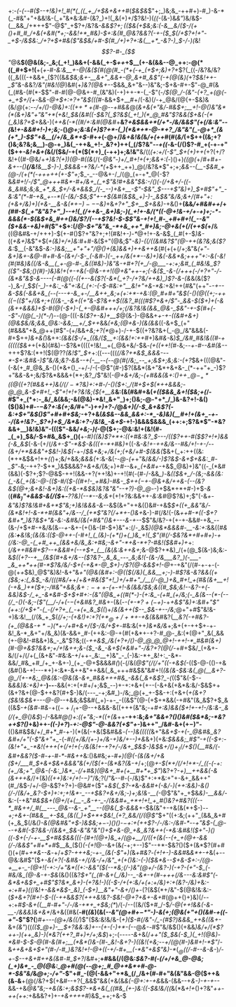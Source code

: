 +:-*(_-(_--#(*_$--+!&)+!_#(*(_((_+_/+$&+&++#_(_$&$&_$"+;_)&;&_-++#+)-#_)-&-*(_-#&"+"+&&!&-(_+"&*&:&#-(&?_)+!(_&(+)+/$?&!-)(_((_-(&-)&_&"_)&/&$-(__&&_/+*++$"-@$"_+$?+/&?&*-&&$$?+;($($&(+$&;&:(-_&__&/($-/(+()+#_#_/+&(+&#(*+;-&&!+*_#&)-$+:&(_#___@&?&_&?(-+-($_$(/_+$?+!+"-_+$-/&$&:_/+?+$+#&($"&$&/+#-$(#_/+)+?+:&(__+*_-&?-)_$-/-)(*&!_$$?-#-_($$"_@&__$(@&(&;-_&;(_+!_)&&+(-&&(_+-$_++_+$__(+-&(&&--@_++:-@(*((_#+$+!(__+(*+-_#_-&:&__+-@(&($(#(@(#_-(*+(-+_(+$+;&)+?+*$?(_((-/&?&/&?((_&(((-+&&+_($?((&*&$&;&+-__&+"_&&+-@_&+#_&$"_(-+(@(&_)(*+?_$&!++-_$"&-&_&?_/&"(#&!(@_)&#(+_)&?(@&+--_$&&_&+"&--)&"&;-$+&-#+-$"-@_#(&(_(#&-(#(*-$$"-#-#(@-@&+-#_(&"&)(-+)++-*-(_-$"(-_/___$(@_/-(&"-(+?_+(@(-+_+$+/(+_-_&_&-@+$+:+?+"&$(((#_-&&+$+__#+/(-&)(/-+_@&/(@(+-$&)&(&/_@_(+:_--/+/()-@&)+:((+$+*+$(#-@--+#&&_@(_&+&(+"&/-#&$+;__+!-@()&"&*(*(&+)&"+"&"+*(+&!_$&(&#((-$&?(_$?&$(_+!_)(*_@_#&"$?&&($+&(-(*(_&)&?+$_+&&-)(___++&(-*(_(#_/+:&#(@&#_$+$__&?_+&$&&+*(/+*-/&/&&$"(+(/&:&"--(_&!_+-&&#+!-)+;&;_-()_@+;&:&(+)$?+*-(_)(*&*+*-@-*+?_/&"&"(_-@+*_(&(+*_)-$$"+&__(/+/&_&*+$-#_+_+_(-@+/_)&+&!&(_&_/+(++_#(#(_&/_(+$++((&;+?()&;&?&;&__)-@-+_)&(_-++&_+!-_&?+)++(_(/$?&"-_-+((-_&-(/()$?-#_+(-+-+"($++_-&!+&+(_&(/($&/-+(*($(*+)_(-++)+;&!&"__&/((_(+:+/(-$"_$+(+)++(_+?($+/$?&!+((#-@&/+*+)&?(_+)_)(@-#((&*(/(*-@&"-)+/_#+!+(+;&&+:(*-)()+)_((@(_+/_#+#+-&+--()__(/&!__&__$-)-)_$&&&-+?&/-*(+_$++_++)_@(/&?&*$"+;+;_&&--(__-$&#_+(@-/(+(*(-+++++(+-$"+;_$_-_--@&+-/_/(@_(+-+*_@(-$?&*&#+!_/-/$"_@+++#&*-#+/&+_(_+$"&!_#+&&"_$&:-/()(-(/+&+/-((-&_&#&;&;&_+*_&_$+/-&+&&$_/(-_--)+&+__-$"-$&"_$---+$"&)+)_$+#$"+"_-&:&"(*-#-+&_+--*((-(&/-$&;$"+-+$(&___#(_&$&_+)-)-_&$&"&/&;_&+/(*_#+"+:(*+&+/&)+)(+&*-__&-&(*+$-)---$&)_+&*+?+"_$+__$+&&)-*+&()+__(&&_/+#&#++_/+*(#_#-$(_+"&"&?+"_)--+!(_(/++&-_&+)&;-)(_+!+-&/(*((-@+!&-+/+-+)+;-*-&&&(*-$_(&$+&_#++()&/$?_/(-_-+_$?&!-$-$$"&-+!+!_#-_+#+#+!(_--&"($+&&-_+&)+#(*$"+$+:(/_@-$+"&"&_-*+&_++*_#+)&;-@+&(+(/(++$(_+/__&((@&#&-+/+++)-$(+-#()$?+"&?+;+!(#&!+-_)-*_@+!+-&-&$_(_#(+-$_)&-_((_+&+)_&$"+$(_+(&)+/+)&:_#+#-&($+"(@&;$"_-&)-((/((&#&?$"(@-++(&?&;&($?&:_$__(-&"&$-*&:-)_&&;__+"+"+"_/_@()+(&)&&+)_++&++&*(#(+(+(/+;&"&*_(+"-&+)&+-&_@-#+#-&-(&_+/-$-_(-&#-)(-_++/&(+*--&)+)&(-&&*&;+++"+:-&(-&!(#(#&)&((/&-&__(_+-@-#-_&((#&)-)&"&-+#+?(+_/-@___-+:+;&#_(_#&!&_$?(($"-$&;()(#_)-)&)&!_+(+-+&(-@&_-++!(@+_&"+_+-+;(-_&($_-&-(/+++(-/+?+"-/-(&*&"&$-&----(-_#(@(_(-($($+_--&($?(-&*(_+?-/+?&/++&)_)$?-&-(&*&(&($?-)_&-/_$_$(-_)-+&:_-&"+:&(_(+:-(-$-#&:+"__&!+"+&-*&:_$+$&!++(#&"(++"-*_-+--___&-_$&(-&&+&_(--(---+-&_+-/__&++_&;+(+:+*-+&:(@_#+#+"&$(-()(@((+;-++$((-$(($"+/(&+;+(((&-_-&+((+"&-$?&++$((&?_#(((#$?+&+/$"-_&&-$($+)+(-&(&++&&&)+$-#(@(_-$+)-(_+-@&#+++/+;(/&?&!&(&&_@&-_$&"-+-$(#+(--$"-/(@(_-*_)(*-/_)--(@-(((-&(_$?+-&)+__$_@(&-)-@&&+_+-+*-((*&#+&+)(@&$&/&;&&_@&:-&&;__+/_$++_&&*(+&;(@+&-)(&(&&*((-&+$_(+"(#&&&"+&_@++(#$"-(+/&&_+&;+?(*_@+)-/-+-$((+?&?&+(_-@_/&"&&&(-#+$++_)&+&(_)&++:_(&&($-/+_((&/($__+:(&&!+:++_#+)&#_&-_&)_$_/&#_#&!&((#-+((((($&+_+(+&)(#&)--$?&*((((+!&!__+(_@&+&/-$&_-(+*(*(++!(#-_&;_--+-#--&#(&--_+++$?&:(*+!($(@$?$?_(&!$"_$+_+:((---(((___(_/&?+*&$_&&&---*-$+:&#&_-)$"&/&;&?-&&--+(-__--(--@(#(/&;_--_+;&$+;&;&:-(+?_$&+(((@&"-(-&(+_#_@&_&-()(*&+()_-+/-/-(-@$"(#-)$?(&&*(&+"&*+&+&-_(*-++"+_-)$?+"&_&-_&+;&/$?&*&&&+(*+;&?_/$"&!(*-@+&+/&;-(+#_&&(&_+:()+$+_-@-_+*($(@((+?(#&_&++)&$(/(/-*$?&)+:+#-/-(_)($+:_/(#+$+$(*++&&&;-@_@_&-$+#+!_-$"+!+!+?&!&;($(+__&*__&:(&(#&#+&(_+(($&&_&+!($&;+(_/-#$"+_(*+:-_&/_&(&&;-&(@&)-*&!_&+"_)+;()&;-@-*+*_/_)&-&?+!-&()($()&)+#-_-$-$&?+:&(+;&/_#+"-)_++)+?_-_/_@_&+)(/-$_&+&$?(-&:+$+"&$()$"+#+#+$&;_-+?+&(_&$&--&&_&&+:-*_-&)&)(__#+!+(&+_-+--/(&+!&?-_$?+)+$_/&*&:+?-/&!&_-&+$_-+!-)&&&$&&&_(++:+;$?&*$"-*&?&&+__)&!&)&"-((($"-&&/_+&;-)(_-@($+;-@&:&!+(&!(#-_(_+)_$&/-$+#&_&$+_()(__+-#_)((&)$?+*+:((+#&:&?_$---/(($?++-#($$?+!+)&&(-&_&$_(-&-(+/(/_&+-$"-*&$-&(((+-*+#&)_+((-&_-&!+-++&/&--#&/+!-+-/--(&+/+*&&&"+$&!-)&$(_-+-/_$&+&;+/&(+;(+&/+#-$(&&(_$&+(_+:++((&:(*+*&$&$+!+$+_($($_)+;&/+&&;_&&&(_+:&-&(-*-@-(+*+"&/_&&/-)$?&$-&+$+&&:_#-_$"-_&;-++?-$+*_)&$&&&?+_&+&/_(&;+)+#--&*+_(+&#+*-+&$_@&)+)&"((-_(*&#(&&)(-$?+;$?-@&$-++!(&&-+?_(_++!&)+-+!(#(-(#-/-&&*_)-*&*_(($&+_/-(&;-&&(&:(_-&(_+(&:-@-(($-#_/($-((#+!-_+#&)-#&-_$_+_+($-$_+-@&+&/+_+&_-(--(&?&$(@+;&+&!-&+)&:((+&-*&$&)&?&"&"--+?_)-@_@-*-)+$&*+*+#-)+$-*&*(__(_#&$_)$"+&&$-&(/($_+-___$?$?&)(--*--&;&+_(+!+?&:&&++-*&:&*_#_@$?&)+;$"(-&_+-&"&)$?&!&#+&+*$"&;+)&!&&&-&_--&$(&+"++&(()&#-+&$_$+((+_&&"&/-(&*&!+!-&-*+#(&&"+/&--/_(+*$"&?(/+*+-()&+_&-)-#(/&!(-(&_++#-*((-$+?&#+*_)&?&$+"&-&:-&_#&/_(&(+#&"()&+---&-+-_-$$"&/&?-+(+-+-&&#-+&_--(&-/+$+#-+&/&(&_--+_-&+-(+()&-(#-$+)&"+:(/-_&$_)(@&*&&&#-__-&:+:_&&((*_#&(&:___+__&!&;(&_(&:_(($-@++-(-#+!_(_(&)-(+*()+(_)&_+!(_$"(#(/-$&?&*+#+#+)-+(/&:-@_-(_+#_++_(&&+&/&_&:+#&;-&+"-*+&-*+?-#&!($&#+)+*+:(*_/&++#&#_+$?--+&&#+(--+$+_(__(&*(_&:&++&+;_&-@$?+*&)_/(+(@_$(&-)&;&:-&_$((+?--+__(&$(#+&+/&--($?&?-_&_&_---_&;&!(-(&-/&___&?_)(-___-_&_++*++(#-*$?&/&/-$+(-+&*-@_$+)-/$?(@-&&$+!-@_+-+&"(/(#-+-+-(-@(+_+_$&)_@$"&)&!-&+"&*+"(@&(&#+:-@(_($(/&)(_&&__+;-)-#$?&-&?&&_((+($&;+:(_&$_-&/(((#&/+*+/+*&_+#&($"+!_)+/+#+"_/__(/-@_)+&_#+!_+(#&(&+__+!(-+&_)+*($+;-/_#&"+&&;&$+:-++$-(+*-*+!-&(&&/_$&;&((#_$&;&!--&?-+_(-&&)&$-/_+_-&*&#-$+$+#+:-(&"(@&_+((#(*-)-(+:&_-(+#_(+/&;(-_&(&--(*-(--(/_-()(-&;-($"(__/-/+(-$-$(+&#&?_#&*+-(&(_--(+-*$?+(-$+)-_+_+&$"&)+:&#+"$"(++:(/+$+"-(_-(/+?+_(_-+(+_&_$((_)+/_&(&++($--_$&-+--/&;_@+"+#$"&!&-+)&:&!__(/(&_+_$(*(/+;_-(+&!_)+:+?($+*_@+/+*+$-+&(&*&#&?(*__&?(-+#&?-(+_(@&&-$+*-)(*+$-/+#+&+/($-/&/+$+*-#&:&(++_)&*&/&_+;&+(+-++$+-+-&!_&-*_&+"+/&_&)(&-&&+_#-(++&:-@-+(#(+&*+-+?-#_@-_&:(*(@+"_&(_&&(+-@&!-#&&+)&_-_&"$?&;((-_++&$_/&(+?+/()-@_@_@_@+!-++!-*_#&#(&+)(#-@+&$?&&+;+/+!&++;&-($_-&_-&+$(*&#+"-/&?+?(@(/-_+#+$&/_(+&+-&/(/+/(/+(_(&+&"-#&:&-+/++-_&:__+)&"_-_(-)&:-*+_&!+:_-&*-&&/_#&_+#_/+_+-&+-)_(+_-@+$&&&#_(_)(-(/&(_@$"(/(/+"((-+&$(-_(($-@-(()-+&(&#()&-+!---*+)+:&*-&++&"++&&(_&_+++#&$&"&#+!(*(&(&-$&:&(_@(__&+?-@_/(+-*&;_@&(&:-@&(&-&+_#&&+++#&_-&&(_&+&$?_-(*($($$"&(-$--&_&*&)&:+*&)+-___)--___-_&&(+:+(+#+/+;&$_--)+-+:+&+(+--(-&+&(+&*&:&/-$&$++(&+?&+(@-$++&?(#+$-)&/(---_-+;&#_)-/&;_@(+_+-$&-+:(+&+(*+_(&+?($&!&$&+---@-@-_-*+&&;&$&#(_+)-+-_-((&$"(@-(+$+*&&(-+#&"(&_&$?+$_&((&$-*+(&#-#&*-$+((-+/_(+$-@--+&&&-&((+++(&"&;-+_#+:&)&&($+!+-+!-/&:&-_&(/(+_@()&$_)-/-&&#_@()+:((+"&;-*((+(&_++__-++:&;_&+"&&+?()()&#($&*&;-*&?++$?()_+&)++-_((-)+?_)-_+:-@$"-@-&&?(+$"+_-)&++"_/&#-&+(+$-)$"-__(()&#&$&/+/_#+*_#-+-)(*(&(-+&($&#&*&*-_(*-*-)&(((((_&+"&*&_+$-+(-_@&#&_&?&#+/+"(-$"&_+"+_-*(-_#((+/&/(+-)+/&-+)&/+--)+&_&+)(+&:_$&&&;_#$"-+((-$+:-(&!+"+_-*&!(+++(+(/+!+(-/&(&!+-+?+/-/&+_$&$-)&$&$+/()+_($_/_/+$()(__#&/(-&#+&&?($-#-+-#-*-#&++_&:()&#&;_+-#+)(@(-(&(&+/+&($+/___#_$+*&*+$&+&&&"&(+/($(+-(&*&?(&-+_/+;(@_+-$(*+/(/+!+*-/_((-(-+:(+_/&;+"_@&-(-&:_)&*_-(/+#&)(@&+_#+(+__#+*+_$"_)&?+?-_+)__++&&(-&(&+++&/_/+(&)_((++)&:+/+!-$-)$"_/&;$?(/$"&--#-(-/&)$"+:+*&:+"+-&+_&&++"(#_/&$-/+/-@-&$?+?+)-@&#+($"+_&$(_$?-*_&-*&_&#_+(-&/-)(++:_&&)-&()(/-/_(&/+_&?-$+)+:+;+!&*-_--+$&?+&+/&;-)+;&!&-__(*-@$"&"+_+$&_&)-__&&/_-&:-(-+&"_#&$&+(@+/(+(__-_&-+-_-/(&&#+_+*+!+!_+_#()&?+#&?(((--*_#&++/_#(__---_@&--&-_+"__--(@&(_$-&&&_+-$&(&"+-+&(&(*+$-)_--*+;+&+-(#&*&__+-$&_(&((_)+$+*+$&!_(+?_&&/(/(@$"_$+"((+:&;(++"_(&&_&+#(+_&_$(/&*()-&(@&#&"+$-)&$&;+$-$-)()()-$-$+:+(++$?-/-/&:-/&#-*--+"&$-(_@-*-_-+&#(-$?&&-/(&&+_$&-&"&"&"()+$+&-@_+&_&?&++(-*&:&#&!($+"-)()((-$+(-/-+-__$+#&$&&(((-(#+!(@+)&_+/(@+__/(/((+(&(--(+_+(@+-&&(/-/&&$"+#+*+#_$__&_($()_(-(+!_@--&+(&_(_-+;+--)$"--+*-$&?()($+(&*$?(#+#()(+(#+_+*&--&_-+/+_$?-+++&;-+-_(&(-$"+)(_&_+#&?_-_(+!+*-)-&&*_#&_&*+-+_&(+--@&:&#$"($+*-&_(+?(-&#&-+/(/_&-/+/&"_+(+(*_)&:-(-)($&*&--$+&-$+:-/(@-+__+-_-(@+!(-+:-/+"&*((+:-&&"($(--*&;(/-)&"(@+/-(&?-)(-+?-(+"-$_(-#&/&_(@-&-+-$&_(&()((&?_$+"(_(#-&+(_/&)--_-&*-+(#-+++(/&---&:&#$"(-&*&+&$+_+#$"$?&*_&+)-(+?&!-)((-$-/+(+:&/+(+:+/&)+:+(&?-/&)+_&:-_+:+#+)((_/&!+_-&&*&$-_&)_(-$+)__&"+"-&+/()+-_($?($&$(*+/&"-$(@&!&:&:-(_$+&+?(#+!-$-((-++_&_&$?(+++&!&?-$&!-@+?+&+-&+_#(@++()+)&)(/--+:+#_$-&+((__#-#+"-/-/&-+*+_+$&;(*_)_/_(-/--($($&/($+#_/-$_/-@(++!&&(-&-__-/&&&)&+&*_/&+&((#&(__-#(_(&_)(&(*--&"(@+#+$-*$"-)_-&(+;(@&(+"_+()(_&#_-+((_-_+"-*$"$?(__)_#+-_-_-(@+/&((/_)$"($&:&!&/&-(*+)($-#(/&"-/_-(#$?_)&_&&_++&((&+-*&+_(&"_)($($_(($_@+)-__$+?&*&:&)+--(+-(*-)+*-(--_@_&-_-#$"&/&$()(+&&_)&/+/(*$?++-)(++_&)-)(*&?(++?_#+)+/+;&$_)+;-(----_-&_+&(/_++"($_$&(-$_)(_+!(@&)-*&#-$-$-@(#-&(#+;__(*&*()&-(#-_&!-&+?-)((&!(+&;--+/(@(#-)&#+!-*$"_/-&_++&+&+$+"(#-/-#_)&?&!+!-@+((-+/-#+__(-*&"+&$"&)-*_(_$_@($(/-#--&-&-_)_/-+-$--+&+#++&(&#-#_$+?_/&#+;__+#&&(/(@&:_$&?-#(-(/+/+&_@-@&;(_+)&*_-_@(@&:_@+#(@(--@+;_#_@+*&*+#-@-*-$&"&/_&_@+;-/+"_-$"+#_-(@(-&&+"+*&_(/_/&+(#-#+"&(&"&&-@($++&(&_-_&__+(@(/&?+$(+&#--+?(_&&$"&_&_(+&(&_&(-@+:+-+&_&&-(&&--+_&-)-+-+--_&&-+&_@&"&;-+&(&:+;&$$?-*&+&(_((#&_(+-)&:((-$&!&/((_&(*&_+!+_()+?&"_++-++(++:_+&&&?+)+-_+&++++#_)&$_++;+&-$
